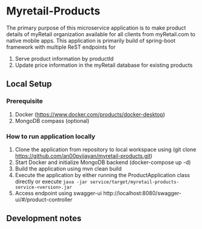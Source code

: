 # Myretail-Products

The primary purpose of this microservice application is to make product details of myRetail organization available for all clients from myRetail.com to native mobile apps.
This application is primarily build of spring-boot framework with multiple ReST endpoints for 
1. Serve product information by productId
2. Update price information in the myRetail database for existing products

## Local Setup

### Prerequisite
 1. Docker (https://www.docker.com/products/docker-desktop)
 2. MongoDB compass (optional)
### How to run application locally
 1. Clone the application from repository to local workspace using (git clone https://github.com/an00pvijayan/myretail-products.git)
 2. Start Docker and initialize MongoDB backend (docker-compose up -d)
 3. Build the application using mvn clean build
 4. Execute the application by either running the ProductApplication class directly or execute `java -jar service/target/myretail-products-service-<version>.jar`
 5. Access endpoint using swagger-ui http://localhost:8080/swagger-ui/#/product-controller

## Development notes
